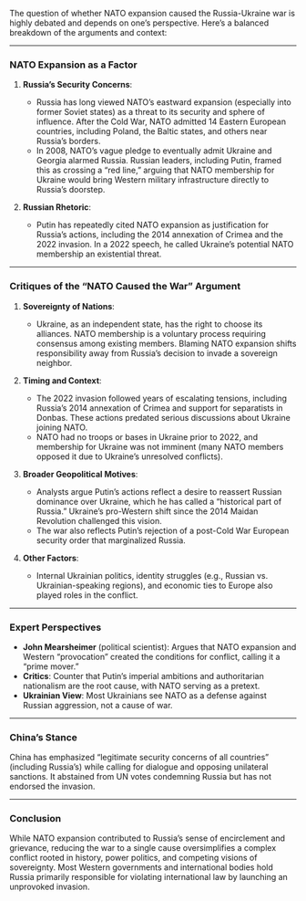 The question of whether NATO expansion caused the Russia-Ukraine war is highly debated and depends on one’s perspective. Here’s a balanced breakdown of the arguments and context:

---

### **NATO Expansion as a Factor**
1. **Russia’s Security Concerns**:  
   - Russia has long viewed NATO’s eastward expansion (especially into former Soviet states) as a threat to its security and sphere of influence. After the Cold War, NATO admitted 14 Eastern European countries, including Poland, the Baltic states, and others near Russia’s borders.  
   - In 2008, NATO’s vague pledge to eventually admit Ukraine and Georgia alarmed Russia. Russian leaders, including Putin, framed this as crossing a “red line,” arguing that NATO membership for Ukraine would bring Western military infrastructure directly to Russia’s doorstep.  

2. **Russian Rhetoric**:  
   - Putin has repeatedly cited NATO expansion as justification for Russia’s actions, including the 2014 annexation of Crimea and the 2022 invasion. In a 2022 speech, he called Ukraine’s potential NATO membership an existential threat.  

---

### **Critiques of the “NATO Caused the War” Argument**
1. **Sovereignty of Nations**:  
   - Ukraine, as an independent state, has the right to choose its alliances. NATO membership is a voluntary process requiring consensus among existing members. Blaming NATO expansion shifts responsibility away from Russia’s decision to invade a sovereign neighbor.  

2. **Timing and Context**:  
   - The 2022 invasion followed years of escalating tensions, including Russia’s 2014 annexation of Crimea and support for separatists in Donbas. These actions predated serious discussions about Ukraine joining NATO.  
   - NATO had no troops or bases in Ukraine prior to 2022, and membership for Ukraine was not imminent (many NATO members opposed it due to Ukraine’s unresolved conflicts).  

3. **Broader Geopolitical Motives**:  
   - Analysts argue Putin’s actions reflect a desire to reassert Russian dominance over Ukraine, which he has called a “historical part of Russia.” Ukraine’s pro-Western shift since the 2014 Maidan Revolution challenged this vision.  
   - The war also reflects Putin’s rejection of a post-Cold War European security order that marginalized Russia.  

4. **Other Factors**:  
   - Internal Ukrainian politics, identity struggles (e.g., Russian vs. Ukrainian-speaking regions), and economic ties to Europe also played roles in the conflict.  

---

### **Expert Perspectives**
- **John Mearsheimer** (political scientist): Argues that NATO expansion and Western “provocation” created the conditions for conflict, calling it a “prime mover.”  
- **Critics**: Counter that Putin’s imperial ambitions and authoritarian nationalism are the root cause, with NATO serving as a pretext.  
- **Ukrainian View**: Most Ukrainians see NATO as a defense against Russian aggression, not a cause of war.  

---

### **China’s Stance**  
China has emphasized “legitimate security concerns of all countries” (including Russia’s) while calling for dialogue and opposing unilateral sanctions. It abstained from UN votes condemning Russia but has not endorsed the invasion.  

---

### **Conclusion**  
While NATO expansion contributed to Russia’s sense of encirclement and grievance, reducing the war to a single cause oversimplifies a complex conflict rooted in history, power politics, and competing visions of sovereignty. Most Western governments and international bodies hold Russia primarily responsible for violating international law by launching an unprovoked invasion.